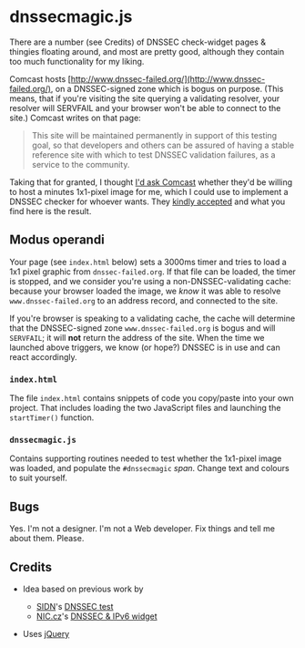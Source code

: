 # dnssecmagic.js

There are a number (see Credits) of DNSSEC check-widget pages & thingies
floating around, and most are pretty good, although they contain too
much functionality for my liking.

Comcast hosts [http://www.dnssec-failed.org/](http://www.dnssec-failed.org/),
on a DNSSEC-signed zone which is bogus on purpose. (This means, that if you're
visiting the site querying a validating resolver, your resolver will SERVFAIL
and your browser won't be able to connect to the site.) Comcast writes on
that page:

> This site will be maintained permanently in support of this testing goal, so
> that developers and others can be assured of having a stable reference site
> with which to test DNSSEC validation failures, as a service to the community.

Taking that for granted, I thought [I'd ask Comcast][1] whether they'd be willing
to host a minutes 1x1-pixel image for me, which I could use to implement a DNSSEC
checker for whoever wants. They [kindly accepted][2] and what you find here
is the result.

## Modus operandi

Your page (see `index.html` below) sets a 3000ms timer and tries to load a 1x1
pixel graphic from `dnssec-failed.org`. If that file can be loaded, the timer
is stopped, and we consider you're using a non-DNSSEC-validating cache: because your
browser loaded the image, we *know* it was able to resolve `www.dnssec-failed.org`
to an address record, and connected to the site.

If you're browser is speaking to a validating cache, the cache will determine
that the DNSSEC-signed zone `www.dnssec-failed.org` is bogus and will `SERVFAIL`;
it will **not** return the address of the site. When the time we launched above
triggers, we know (or hope?) DNSSEC is in use and can react accordingly.


### `index.html`

The file `index.html` contains snippets of code you copy/paste into your own
project. That includes loading the two JavaScript files and launching the `startTimer()`
function.

### `dnssecmagic.js`

Contains supporting routines needed to test whether the 1x1-pixel image was loaded,
and populate the `#dnssecmagic` _span_. Change text and colours to suit yourself.

## Bugs

Yes. I'm not a designer. I'm not a Web developer. Fix things and tell me about 
them. Please.

## Credits

* Idea based on previous work by
  * [SIDN](http://sidn.nl)'s [DNSSEC test](http://dnssectest.sidn.nl/)
  * [NIC.cz](http://nic.cz)'s [DNSSEC & IPv6 widget](https://labs.nic.cz/page/943/ipv6-widget/)
* Uses [jQuery](http://jquery.com/)


  [1]: http://dnssec-deployment.org/pipermail/dnssec-deployment/2012-July/005995.html
  [2]: http://dnssec-deployment.org/pipermail/dnssec-deployment/2012-July/005996.html
